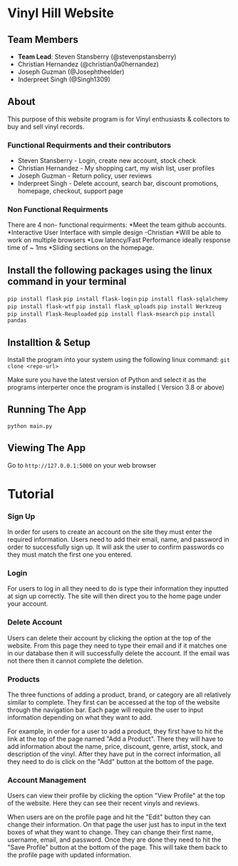 # Vinyl Hill Website #
## Team Members ##
* __Team Lead__: Steven Stansberry (@stevenpstansberry)
* Christian Hernandez (@christian0a0hernandez)
* Joseph Guzman (@Josephtheelder)
* Inderpreet Singh (@Singh1309)
## About ##
This purpose of this website program is for Vinyl enthusiasts & collectors to buy and sell vinyl records. 

### Functional Requirments and their contributors ###
* Steven Stansberry - Login, create new account, stock check          
* Christian Hernandez - My shopping cart, my wish list, user profiles   
* Joseph Guzman - Return policy, user reviews                     
* Inderpreet Singh - Delete account, search bar, discount promotions, homepage, checkout, support page
   
### Non Functional Requirments ###
There are 4 non- functional requirments: 
*Meet the team github accounts.
*Interactive User Interface with simple design -Christian
*Will be able to work on multiple browsers
*Low latency/Fast Performance ideally response time of ~ 1ms
*Sliding sections on the homepage.

## Install the following packages using the linux command in your terminal ##

`pip install flask`
`pip install flask-login`
`pip install flask-sqlalchemy`
`pip install flask-wtf`
`pip install flask_uploads`
`pip install Werkzeug`
`pip install Flask-Reuploaded`
`pip install flask-msearch`
`pip install pandas`


##  Installtion & Setup  ##
Install the program into your system using the following linux command: 
`git clone <repo-url>`

Make sure you have the latest version of Python and select it as the programs interperter once the program is installed ( Version 3.8  or above)

## Running The App ##
`python main.py`

## Viewing The App ##
Go to `http://127.0.0.1:5000` on your web browser

# Tutorial 

### Sign Up
In order for users to create an account on the site they must enter the required information.
Users need to add their email, name, and password in order to successfully sign up. 
It will ask the user to confirm passwords co they must match the first one you entered.

### Login
For users to log in all they need to do is type their information they inputted at sign up correctly. 
The site will then direct you to the home page under your account.

### Delete Account
Users can delete their account by clicking the option at the top of the website.
From this page they need to type their email and if it matches one in our database then it will successfully delete the account.
If the email was not there then it cannot complete the deletion.

### Products
The three functions of adding a product, brand, or category are all relatively similar to complete.
They first can be accessed at the top of the website through the navigation bar. 
Each page will require the user to input information depending on what they want to add.

For example, in order for a user to add a product, they first have to hit the link at the top of the page named "Add a Product".
There they will have to add information about the name, price, discount, genre, artist, stock, and description of the vinyl.
After they have put in the correct information, all they need to do is click on the "Add" button at the bottom of the page.

### Account Management
Users can view their profile by clicking the option "View Profile" at the top of the website. 
Here they can see their recent vinyls and reviews.

When users are on the profile page and hit the "Edit" button they can change their information.
On that page the user just has to input in the text boxes of what they want to change.
They can change their first name, username, email, and password.
Once they are done they need to hit the "Save Profile" button at the bottom of the page.
This will take them back to the profile page with updated information.
